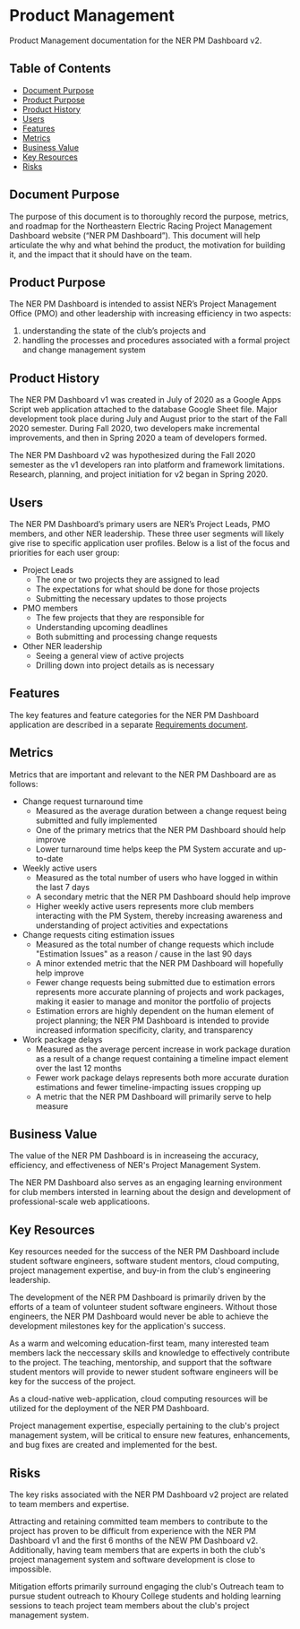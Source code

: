 # Product Management

Product Management documentation for the NER PM Dashboard v2.

## Table of Contents

- [Document Purpose](https://github.com/Northeastern-Electric-Racing/PM-Dashboard-v2/blob/main/Docs/ProductManagement.md#document-purpose)
- [Product Purpose](https://github.com/Northeastern-Electric-Racing/PM-Dashboard-v2/blob/main/Docs/ProductManagement.md#product-purpose)
- [Product History](https://github.com/Northeastern-Electric-Racing/PM-Dashboard-v2/blob/main/Docs/ProductManagement.md#product-history)
- [Users](https://github.com/Northeastern-Electric-Racing/PM-Dashboard-v2/blob/main/Docs/ProductManagement.md#users)
- [Features](https://github.com/Northeastern-Electric-Racing/PM-Dashboard-v2/blob/main/Docs/ProductManagement.md#features)
- [Metrics](https://github.com/Northeastern-Electric-Racing/PM-Dashboard-v2/blob/main/Docs/ProductManagement.md#metrics)
- [Business Value](https://github.com/Northeastern-Electric-Racing/PM-Dashboard-v2/blob/main/Docs/ProductManagement.md#business-value)
- [Key Resources](https://github.com/Northeastern-Electric-Racing/PM-Dashboard-v2/blob/main/Docs/ProductManagement.md#key-resources)
- [Risks](https://github.com/Northeastern-Electric-Racing/PM-Dashboard-v2/blob/main/Docs/ProductManagement.md#risks)

## Document Purpose

The purpose of this document is to thoroughly record the purpose, metrics, and roadmap for the Northeastern Electric Racing Project Management Dashboard website (“NER PM Dashboard”).
This document will help articulate the why and what behind the product, the motivation for building it, and the impact that it should have on the team.

## Product Purpose

The NER PM Dashboard is intended to assist NER’s Project Management Office (PMO) and other leadership with increasing efficiency in two aspects:

1. understanding the state of the club’s projects and
2. handling the processes and procedures associated with a formal project and change management system

## Product History

The NER PM Dashboard v1 was created in July of 2020 as a Google Apps Script web application attached to the database Google Sheet file.
Major development took place during July and August prior to the start of the Fall 2020 semester.
During Fall 2020, two developers make incremental improvements, and then in Spring 2020 a team of developers formed.

The NER PM Dashboard v2 was hypothesized during the Fall 2020 semester as the v1 developers ran into platform and framework limitations.
Research, planning, and project initiation for v2 began in Spring 2020.

## Users

The NER PM Dashboard’s primary users are NER’s Project Leads, PMO members, and other NER leadership.
These three user segments will likely give rise to specific application user profiles.
Below is a list of the focus and priorities for each user group:

- Project Leads
  - The one or two projects they are assigned to lead
  - The expectations for what should be done for those projects
  - Submitting the necessary updates to those projects
- PMO members
  - The few projects that they are responsible for
  - Understanding upcoming deadlines
  - Both submitting and processing change requests
- Other NER leadership
  - Seeing a general view of active projects
  - Drilling down into project details as is necessary

## Features

The key features and feature categories for the NER PM Dashboard application are described in a separate [Requirements document](https://github.com/Northeastern-Electric-Racing/PM-Dashboard-v2/blob/main/Docs/Requirements.md).

## Metrics

Metrics that are important and relevant to the NER PM Dashboard are as follows:

- Change request turnaround time
  - Measured as the average duration between a change request being submitted and fully implemented
  - One of the primary metrics that the NER PM Dashboard should help improve
  - Lower turnaround time helps keep the PM System accurate and up-to-date
- Weekly active users
  - Measured as the total number of users who have logged in within the last 7 days
  - A secondary metric that the NER PM Dashboard should help improve
  - Higher weekly active users represents more club members interacting with the PM System, thereby increasing awareness and understanding of project activities and expectations
- Change requests citing estimation issues
  - Measured as the total number of change requests which include "Estimation Issues" as a reason / cause in the last 90 days
  - A minor extended metric that the NER PM Dashboard will hopefully help improve
  - Fewer change requests being submitted due to estimation errors represents more accurate planning of projects and work packages, making it easier to manage and monitor the portfolio of projects
  - Estimation errors are highly dependent on the human element of project planning; the NER PM Dashboard is intended to provide increased information specificity, clarity, and transparency
- Work package delays
  - Measured as the average percent increase in work package duration as a result of a change request containing a timeline impact element over the last 12 months
  - Fewer work package delays represents both more accurate duration estimations and fewer timeline-impacting issues cropping up
  - A metric that the NER PM Dashboard will primarily serve to help measure

## Business Value

The value of the NER PM Dashboard is in increaseing the accuracy, efficiency, and effectiveness of NER's Project Management System.

The NER PM Dashboard also serves as an engaging learning environment for club members intersted in learning about the design and development of professional-scale web applicatioons.

## Key Resources

Key resources needed for the success of the NER PM Dashboard include student software engineers, software student mentors, cloud computing, project management expertise, and buy-in from the club's engineering leadership.

The development of the NER PM Dashboard is primarily driven by the efforts of a team of volunteer student software engineers.
Without those engineers, the NER PM Dashboard would never be able to achieve the development milestones key for the application's success.

As a warm and welcoming education-first team, many interested team members lack the neccessary skills and knowledge to effectively contribute to the project.
The teaching, mentorship, and support that the software student mentors will provide to newer student software engineers will be key for the success of the project.

As a cloud-native web-application, cloud computing resources will be utilized for the deployment of the NER PM Dashboard.

Project management expertise, especially pertaining to the club's project management system, will be critical to ensure new features, enhancements, and bug fixes are created and implemented for the best.

## Risks

The key risks associated with the NER PM Dashboard v2 project are related to team members and expertise.

Attracting and retaining committed team members to contribute to the project has proven to be difficult from experience with the NER PM Dashboard v1 and the first 6 months of the NEW PM Dashboard v2.
Additionally, having team members that are experts in both the club's project management system and software development is close to impossible.

Mitigation efforts primarily surround engaging the club's Outreach team to pursue student outreach to Khoury College students and holding learning sessions to teach project team members about the club's project management system.
